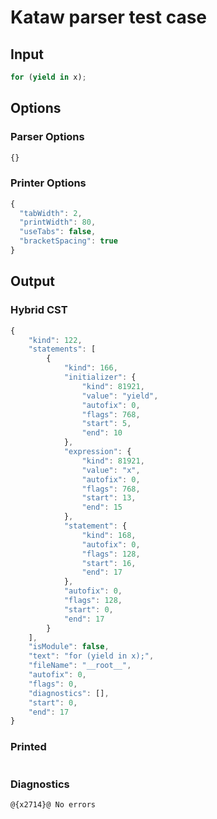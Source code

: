 # Kataw parser test case

## Input

`````js
for (yield in x);
`````

## Options

### Parser Options

`````js
{}
`````

### Printer Options

`````js
{
  "tabWidth": 2,
  "printWidth": 80,
  "useTabs": false,
  "bracketSpacing": true
}
`````

## Output

### Hybrid CST

```javascript
{
    "kind": 122,
    "statements": [
        {
            "kind": 166,
            "initializer": {
                "kind": 81921,
                "value": "yield",
                "autofix": 0,
                "flags": 768,
                "start": 5,
                "end": 10
            },
            "expression": {
                "kind": 81921,
                "value": "x",
                "autofix": 0,
                "flags": 768,
                "start": 13,
                "end": 15
            },
            "statement": {
                "kind": 168,
                "autofix": 0,
                "flags": 128,
                "start": 16,
                "end": 17
            },
            "autofix": 0,
            "flags": 128,
            "start": 0,
            "end": 17
        }
    ],
    "isModule": false,
    "text": "for (yield in x);",
    "fileName": "__root__",
    "autofix": 0,
    "flags": 0,
    "diagnostics": [],
    "start": 0,
    "end": 17
}
```

### Printed

```javascript

```

### Diagnostics

```javascript
@{x2714}@ No errors
```


